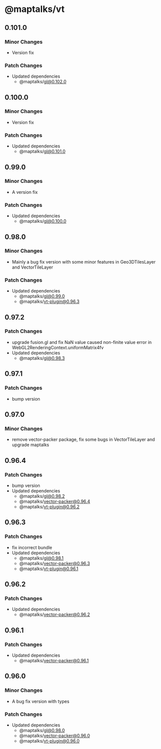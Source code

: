 # @maptalks/vt

## 0.101.0

### Minor Changes

- Version fix

### Patch Changes

- Updated dependencies
  - @maptalks/gl@0.102.0

## 0.100.0

### Minor Changes

- Version fix

### Patch Changes

- Updated dependencies
  - @maptalks/gl@0.101.0

## 0.99.0

### Minor Changes

- A version fix

### Patch Changes

- Updated dependencies
  - @maptalks/gl@0.100.0

## 0.98.0

### Minor Changes

- Mainly a bug fix version with some minor features in Geo3DTilesLayer and VectorTileLayer

### Patch Changes

- Updated dependencies
  - @maptalks/gl@0.99.0
  - @maptalks/vt-plugin@0.96.3

## 0.97.2

### Patch Changes

- upgrade fusion.gl and fix NaN value caused non-finite value error in WebGL2RenderingContext.uniformMatrix4fv
- Updated dependencies
  - @maptalks/gl@0.98.3

## 0.97.1

### Patch Changes

- bump version

## 0.97.0

### Minor Changes

- remove vector-packer package, fix some bugs in VectorTileLayer and upgrade maptalks

## 0.96.4

### Patch Changes

- bump version
- Updated dependencies
  - @maptalks/gl@0.98.2
  - @maptalks/vector-packer@0.96.4
  - @maptalks/vt-plugin@0.96.2

## 0.96.3

### Patch Changes

- fix incorrect bundle
- Updated dependencies
  - @maptalks/gl@0.98.1
  - @maptalks/vector-packer@0.96.3
  - @maptalks/vt-plugin@0.96.1

## 0.96.2

### Patch Changes

- Updated dependencies
  - @maptalks/vector-packer@0.96.2

## 0.96.1

### Patch Changes

- Updated dependencies
  - @maptalks/vector-packer@0.96.1

## 0.96.0

### Minor Changes

- A bug fix version with types

### Patch Changes

- Updated dependencies
  - @maptalks/gl@0.98.0
  - @maptalks/vector-packer@0.96.0
  - @maptalks/vt-plugin@0.96.0
